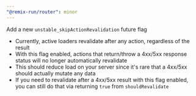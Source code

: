 ```yaml
---
"@remix-run/router": minor
---
```


Add a new `unstable_skipActionRevalidation` future flag

- Currently, active loaders revalidate after any action, regardless of the result
- With this flag enabled, actions that return/throw a 4xx/5xx response status will no longer automatically revalidate
- This should reduce load on your server since it's rare that a 4xx/5xx should actually mutate any data
- If you need to revalidate after a 4xx/5xx result with this flag enabled, you can still do that via returning `true` from `shouldRevalidate`
